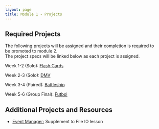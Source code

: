 ```yaml
---
layout: page
title: Module 1 - Projects
---
```


## Required Projects
The following projects will be assigned and their completion is required to be promoted to module 2.  
The project specs will be linked below as each project is assigned.


<!-- Week 1 (Ungraded): [Credit Check](./credit_check.markdown)-->
<!-- Alternate between Flash Cards and War or Peace for repeaters -->
<!-- Week 1-2 (Solo): [War or Peace](./war_or_peace/)-->
Week 1-2 (Solo): [Flash Cards](./flashcards/)

<!-- Week 1-2 (Solo):  [Flash Cards](./flashcards/)-->
Week 2-3 (Solo): [DMV](./dmv/)

<!-- Week 2-3 (Solo): TBD -->
<!-- Option to add more advanced option with Connect Four as other pair project -->
<!-- Week 3-4 (Paired): TBD -->
Week 3-4 (Paired):  [Battleship](./battleship/)
<!-- Week 5-6 (Group Final): [Futbol](./futbol_pd/) -->
Week 5-6 (Group Final): [Futbol](./futbol_pd/)

## Additional Projects and Resources

- [Event Manager:](./event_manager.markdown) Supplement to File IO lesson
